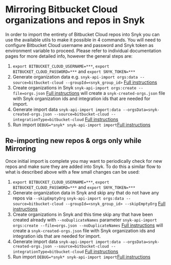 # Mirroring Bitbucket Cloud organizations and repos in Snyk
In order to import the entirety of Bitbucket Cloud repos into Snyk you can use the available utils to make it possible in 4 commands.
You will need to configure Bitbucket Cloud username and password and Snyk token as environment variable to proceed.
Please refer to individual documentation pages for more detailed info, however the general steps are:

1. `export BITBUCKET_CLOUD_USERNAME=***`, `export BITBUCKET_CLOUD_PASSWORD=***` and `export SNYK_TOKEN=***`
2. Generate organization data e.g. `snyk-api-import orgs:data --source=bitbucket-cloud --groupId=<snyk_group_id>` [Full instructions](./orgs.md)
3. Create organizations in Snyk `snyk-api-import orgs:create --file=orgs.json` [Full instructions](./orgs.md) will create a `snyk-created-orgs.json` file with Snyk organization ids and integration ids that are needed for import.
4. Generate import data `snyk-api-import import:data --orgsData=snyk-created-orgs.json --source=bitbucket-cloud --integrationType=bitbucket-cloud` [Full instructions](./import-data.md)
5. Run import `DEBUG=*snyk* snyk-api-import import`[Full instructions](./import.md)

## Re-importing new repos & orgs only while Mirroring
Once initial import is complete you may want to periodically check for new repos and make sure they are added into Snyk. To do this a similar flow to what is described above with a few small changes can be used:
1. `export BITBUCKET_CLOUD_USERNAME=***`, `export BITBUCKET_CLOUD_PASSWORD=***` and `export SNYK_TOKEN=***`
2. Generate organization data in Snyk and skip any that do not have any repos via `--skipEmptyOrg` `snyk-api-import orgs:data --source=bitbucket-cloud --groupId=<snyk_group_id> --skipEmptyOrg` [Full instructions](./orgs.md)
3. Create organizations in Snyk and this time skip any that have been created already with `--noDuplicateNames` parameter `snyk-api-import orgs:create --file=orgs.json --noDuplicateNames` [Full instructions](./orgs.md) will create a `snyk-created-orgs.json` file with Snyk organization ids and integration ids that are needed for import.
4. Generate import data `snyk-api-import import:data --orgsData=snyk-created-orgs.json --source=bitbucket-cloud --integrationType=bitbucket-cloud` [Full instructions](./import-data.md)
5. Run import `DEBUG=*snyk* snyk-api-import import`[Full instructions](./import.md)